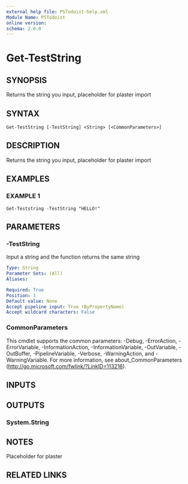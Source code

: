 ```yaml
---
external help file: PSTodoist-help.xml
Module Name: PSTodoist
online version:
schema: 2.0.0
---
```


# Get-TestString

## SYNOPSIS
Returns the string you input, placeholder for plaster import

## SYNTAX

```
Get-TestString [-TestString] <String> [<CommonParameters>]
```

## DESCRIPTION
Returns the string you input, placeholder for plaster import

## EXAMPLES

### EXAMPLE 1
```
Get-Teststring -TestString "HELLO!"
```

## PARAMETERS

### -TestString
Input a string and the  function returns the same string

```yaml
Type: String
Parameter Sets: (All)
Aliases:

Required: True
Position: 1
Default value: None
Accept pipeline input: True (ByPropertyName)
Accept wildcard characters: False
```

### CommonParameters
This cmdlet supports the common parameters: -Debug, -ErrorAction, -ErrorVariable, -InformationAction, -InformationVariable, -OutVariable, -OutBuffer, -PipelineVariable, -Verbose, -WarningAction, and -WarningVariable.
For more information, see about_CommonParameters (http://go.microsoft.com/fwlink/?LinkID=113216).

## INPUTS

## OUTPUTS

### System.String

## NOTES
Placeholder for plaster

## RELATED LINKS

